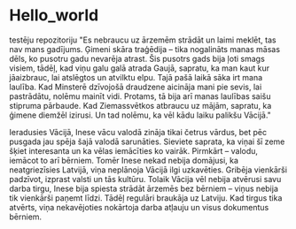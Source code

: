 # Hello_world
testēju repozitoriju
"Es nebraucu uz ārzemēm strādāt un laimi meklēt, tas nav mans gadījums. Ģimeni skāra traģēdija – tika nogalināts manas māsas dēls, ko pusotru gadu nevarēja atrast. Šis pusotrs gads bija ļoti smags visiem, tādēļ, kad viņu galu galā atrada Gaujā, sapratu, ka man kaut kur jāaizbrauc, lai atslēgtos un atvilktu elpu. Tajā pašā laikā sāka irt mana laulība. Kad Minsterē dzīvojošā draudzene aicināja mani pie sevis, lai pastrādātu, nolēmu mainīt vidi. Protams, tā bija arī manas laulības saišu stipruma pārbaude. Kad Ziemassvētkos atbraucu uz mājām, sapratu, ka ģimene diemžēl izirusi. Un tad nolēmu, ka vēl kādu laiku palikšu Vācijā."

Ieradusies Vācijā, Inese vācu valodā zināja tikai četrus vārdus, bet pēc pusgada jau spēja šajā valodā sarunāties. Sieviete saprata, ka viņai šī zeme šķiet interesanta un ka vēlas iemācīties ko vairāk. Pirmkārt – valodu, iemācot to arī bērniem. Tomēr Inese nekad nebija domājusi, ka neatgriezīsies Latvijā, viņa neplānoja Vācijā ilgi uzkavēties. Gribēja vienkārši padzīvot, izprast valsti un tās kultūru. Tolaik Vācija vēl nebija atvērusi savu darba tirgu, Inese bija spiesta strādāt ārzemēs bez bērniem – viņus nebija tik vienkārši paņemt līdzi. Tādēļ regulāri braukāja uz Latviju. Kad tirgus tika atvērts, viņa nekavējoties nokārtoja darba atļauju un visus dokumentus bērniem.
